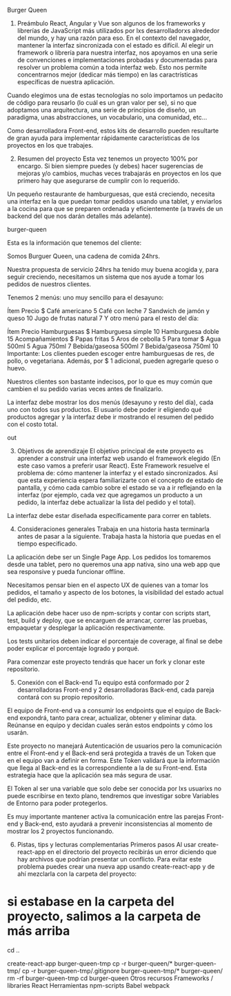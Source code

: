 Burger Queen
1. Preámbulo
React, Angular y Vue son algunos de los frameworks y librerías de JavaScript más utilizados por lxs desarrolladorxs alrededor del mundo, y hay una razón para eso. En el contexto del navegador, mantener la interfaz sincronizada con el estado es difícil. Al elegir un framework o librería para nuestra interfaz, nos apoyamos en una serie de convenciones e implementaciones probadas y documentadas para resolver un problema común a toda interfaz web. Esto nos permite concentrarnos mejor (dedicar más tiempo) en las caractrísticas específicas de nuestra aplicación.

Cuando elegimos una de estas tecnologías no solo importamos un pedacito de código para reusarlo (lo cuál es un gran valor per se), si no que adoptamos una arquitectura, una serie de principios de diseño, un paradigma, unas abstracciones, un vocabulario, una comunidad, etc...

Como desarrolladora Front-end, estos kits de desarrollo pueden resultarte de gran ayuda para implementar rápidamente características de los proyectos en los que trabajes.

2. Resumen del proyecto
Esta vez tenemos un proyecto 100% por encargo. Si bien siempre puedes (y debes) hacer sugerencias de mejoras y/o cambios, muchas veces trabajarás en proyectos en los que primero hay que asegurarse de cumplir con lo requerido.

Un pequeño restaurante de hamburguesas, que está creciendo, necesita una interfaz en la que puedan tomar pedidos usando una tablet, y enviarlos a la cocina para que se preparen ordenada y eficientemente (a través de un backend del que nos darán detalles más adelante).

burger-queen

Esta es la información que tenemos del cliente:

Somos Burguer Queen, una cadena de comida 24hrs.

Nuestra propuesta de servicio 24hrs ha tenido muy buena acogida y, para seguir creciendo, necesitamos un sistema que nos ayude a tomar los pedidos de nuestros clientes.

Tenemos 2 menús: uno muy sencillo para el desayuno:

Ítem	Precio $
Café americano	5
Café con leche	7
Sandwich de jamón y queso	10
Jugo de frutas natural	7
Y otro menú para el resto del día:

Ítem	Precio
Hamburguesas	$
Hamburguesa simple	10
Hamburguesa doble	15
Acompañamientos	$
Papas fritas	5
Aros de cebolla	5
Para tomar	$
Agua 500ml	5
Agua 750ml	7
Bebida/gaseosa 500ml	7
Bebida/gaseosa 750ml	10
Importante: Los clientes pueden escoger entre hamburguesas de res, de pollo, o vegetariana. Además, por $ 1 adicional, pueden agregarle queso o huevo.

Nuestros clientes son bastante indecisos, por lo que es muy común que cambien el su pedido varias veces antes de finalizarlo.

La interfaz debe mostrar los dos menús (desayuno y resto del día), cada uno con todos sus productos. El usuario debe poder ir eligiendo qué productos agregar y la interfaz debe ir mostrando el resumen del pedido con el costo total.

out

3. Objetivos de aprendizaje
El objetivo principal de este proyecto es aprender a construir una interfaz web usando el framework elegido (En este caso vamos a preferir usar React). Este Framework resuelve el problema de: cómo mantener la interfaz y el estado sincronizados. Así que esta experiencia espera familiarizarte con el concepto de estado de pantalla, y cómo cada cambio sobre el estado se va a ir reflejando en la interfaz (por ejemplo, cada vez que agregamos un producto a un pedido, la interfaz debe actualizar la lista del pedido y el total).

La interfaz debe estar diseñada específicamente para correr en tablets.

4. Consideraciones generales
Trabaja en una historia hasta terminarla antes de pasar a la siguiente. Trabaja hasta la historia que puedas en el tiempo especificado.

La aplicación debe ser un Single Page App. Los pedidos los tomaremos desde una tablet, pero no queremos una app nativa, sino una web app que sea responsive y pueda funcionar offline.

Necesitamos pensar bien en el aspecto UX de quienes van a tomar los pedidos, el tamaño y aspecto de los botones, la visibilidad del estado actual del pedido, etc.

La aplicación debe hacer uso de npm-scripts y contar con scripts start, test, build y deploy, que se encarguen de arrancar, correr las pruebas, empaquetar y desplegar la aplicación respectivamente.

Los tests unitarios deben indicar el porcentaje de coverage, al final se debe poder explicar el porcentaje logrado y porqué.

Para comenzar este proyecto tendrás que hacer un fork y clonar este repositorio.

5. Conexión con el Back-end
Tu equipo está conformado por 2 desarrolladoras Front-end y 2 desarrolladoras Back-end, cada pareja contará con su propio repositorio.

El equipo de Front-end va a consumir los endpoints que el equipo de Back-end expondrá, tanto para crear, actualizar, obtener y eliminar data. Reúnanse en equipo y decidan cuales serán estos endpoints y cómo los usarán.

Este proyecto no manejará Autenticación de usuarios pero la comunicación entre el Front-end y el Back-end será protegida a través de un Token que en el equipo van a definir en forma. Este Token validará que la información que llega al Back-end es la correspondiente a la de su Front-end. Esta estrategia hace que la aplicación sea más segura de usar.

El Token al ser una variable que solo debe ser conocida por lxs usuarixs no puede escribirse en texto plano, tendremos que investigar sobre Variables de Entorno para poder protegerlos.

Es muy importante mantener activa la comunicación entre las parejas Front-end y Back-end, esto ayudará a prevenir inconsistencias al momento de mostrar los 2 proyectos funcionando.

6. Pistas, tips y lecturas complementarias
Primeros pasos
Al usar create-react-app en el directorio del proyecto recibirás un error diciendo que hay archivos que podrían presentar un conflicto. Para evitar este problema puedes crear una nueva app usando create-react-app y de ahí mezclarla con la carpeta del proyecto:

# si estabase en la carpeta del proyecto, salimos a la carpeta de más arriba
cd ..

create-react-app burger-queen-tmp
cp -r burger-queen/* burger-queen-tmp/
cp -r burger-queen-tmp/.gitignore burger-queen-tmp/* burger-queen/
rm -rf burger-queen-tmp
cd burger-queen
Otros recursos
Frameworks / libraries
React
Herramientas
npm-scripts
Babel
webpack